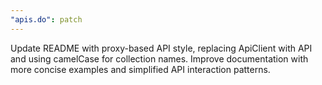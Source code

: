 ```yaml
---
"apis.do": patch
---
```


Update README with proxy-based API style, replacing ApiClient with API and using camelCase for collection names. Improve documentation with more concise examples and simplified API interaction patterns.
